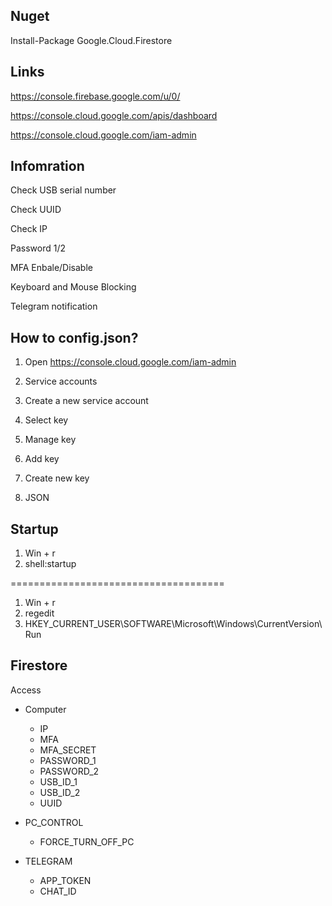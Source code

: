 ## Nuget

Install-Package Google.Cloud.Firestore

## Links

https://console.firebase.google.com/u/0/

https://console.cloud.google.com/apis/dashboard

https://console.cloud.google.com/iam-admin


## Infomration

Check USB serial number

Check UUID

Check IP

Password 1/2

MFA Enbale/Disable

Keyboard and Mouse Blocking

Telegram notification

## How to config.json?

1. Open https://console.cloud.google.com/iam-admin

2. Service accounts

3. Create a new service account

4. Select key

5. Manage key

6. Add key

7. Create new key

8. JSON

## Startup

1. Win + r
2. shell:startup

=====================================

1. Win + r
2. regedit 
3. HKEY_CURRENT_USER\SOFTWARE\Microsoft\Windows\CurrentVersion\Run

## Firestore 

Access
- Computer
  - IP
  - MFA
  - MFA_SECRET
  - PASSWORD_1
  - PASSWORD_2
  - USB_ID_1
  - USB_ID_2 
  - UUID

- PC_CONTROL
  - FORCE_TURN_OFF_PC

- TELEGRAM
  - APP_TOKEN
  - CHAT_ID